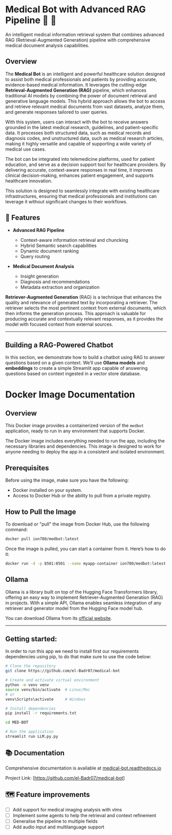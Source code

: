 # Medical Bot with Advanced RAG Pipeline 🏥 🤖

An intelligent medical information retrieval system that combines advanced RAG (Retrieval-Augmented Generation) pipeline with comprehensive medical document analysis capabilities.
## Overview

The **Medical Bot** is an intelligent and powerful healthcare solution designed to assist both medical professionals and patients by providing accurate, evidence-based medical information. It leverages the cutting-edge **Retrieval-Augmented Generation (RAG)** pipeline, which enhances traditional AI models by combining the power of document retrieval and generative language models. This hybrid approach allows the bot to access and retrieve relevant medical documents from vast datasets, analyze them, and generate responses tailored to user queries.

With this system, users can interact with the bot to receive answers grounded in the latest medical research, guidelines, and patient-specific data. It processes both structured data, such as medical records and diagnosis codes, and unstructured data, such as medical research articles, making it highly versatile and capable of supporting a wide variety of medical use cases.

The bot can be integrated into telemedicine platforms, used for patient education, and serve as a decision support tool for healthcare providers. By delivering accurate, context-aware responses in real time, it improves clinical decision-making, enhances patient engagement, and supports healthcare innovation.

This solution is designed to seamlessly integrate with existing healthcare infrastructures, ensuring that medical professionals and institutions can leverage it without significant changes to their workflows.


## 🌟 Features

- **Advanced RAG Pipeline**
  - Context-aware information retrieval and chuncking
  - Hybrid Semantic search capabilities
  - Dynamic document ranking
  - Query routing

- **Medical Document Analysis**
  - Insight generation 
  - Diagnosis and recommendations
  - Metadata extraction and organization

**Retriever-Augmented Generation** (RAG) is a technique that enhances the quality and relevance of generated text by incorporating a retriever. The retriever selects the most pertinent context from external documents, which then informs the generation process. This approach is valuable for producing accurate and contextually relevant responses, as it provides the model with focused context from external sources.

---

## Building a RAG-Powered Chatbot

In this section, we demonstrate how to build a chatbot using RAG to answer questions based on a given context. We’ll use **Ollama models** and **embeddings** to create a simple Streamlit app capable of answering questions based on context ingested in a vector store database.

# Docker Image Documentation

## Overview

This Docker image provides a containerized version of the `medbot` application, ready to run in any environment that supports Docker.

The Docker image includes everything needed to run the app, including the necessary libraries and dependencies. This image is designed to work for anyone needing to deploy the app in a consistent and isolated environment.

## Prerequisites

Before using the image, make sure you have the following:

- Docker installed on your system.
- Access to Docker Hub or the ability to pull from a private registry.

## How to Pull the Image

To download or "pull" the image from Docker Hub, use the following command:

```bash
docker pull ion780/medbot:latest
```
Once the image is pulled, you can start a container from it. Here’s how to do it:

```bash
docker run -d -p 8501:8501 --name myapp-container ion780/medbot:latest
```
## Ollama

Ollama is a library built on top of the Hugging Face Transformers library, offering an easy way to implement Retriever-Augmented Generation (RAG) in projects. With a simple API, Ollama enables seamless integration of any retriever and generator model from the Hugging Face model hub. 

You can download Ollama from its [official website](https://ollama.com/).

---

## Getting started:
In order to run this app we need to install first our requirements dependencies using pip, to do that make sure to use the code below:
```bash
# Clone the repository
git clone https://github.com/el-Badr07/medical-bot

# Create and activate virtual environment
python -m venv venv
source venv/bin/activate  # Linux/Mac
# or
venv\Scripts\activate     # Windows

# Install dependencies
pip install -r requirements.txt

cd MED-BOT

# Run the application
streamlit run LLM.py.py
```

## 📚 Documentation

Comprehensive documentation is available at [medical-bot.readthedocs.io](https://medical-bot.readthedocs.io/)


Project Link: [https://github.com/el-Badr07/medical-bot]

## 🗺️ Feature improvements

- [ ] Add support for medical imaging analysis with vlms
- [ ] Implement some agents to help the retrieval and context refinement
- [ ] Generalise the pipeline to multiple fields
- [ ] Add audio input and multilanguage support
